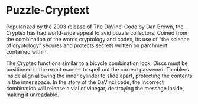 # Puzzle-Cryptext
Popularized by the 2003 release of The DaVinci Code by Dan Brown, the Cryptex has had world-wide appeal to avid puzzle collectors.
Coined from the combination of the words cryptology and codex, its use of “the science of cryptology” secures and 
protects secrets written on parchment contained within. 

The Cryptex functions similar to a bicycle combination lock. Discs must be positioned in the exact manner to spell out the correct password.
Tumblers inside align allowing the inner cylinder to slide apart, protecting the contents in the inner space.
In the story of the DaVinci code, the incorrect combination will release a vial of vinegar, destroying the message inside, making it unreadable.